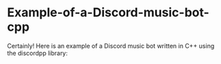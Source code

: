 # Example-of-a-Discord-music-bot-cpp
Certainly! Here is an example of a Discord music bot written in C++ using the discordpp library:
